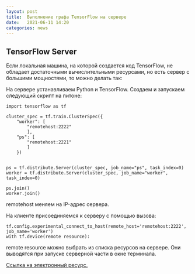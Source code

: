```yaml
---
layout: post
title:  Выполнение графа TensorFlow на сервере
date:   2021-06-11 14:20
categories: news
---
```

## TensorFlow Server

Если локальная машина, на которой создается код TensorFlow, не обладает достаточными вычислительными ресурсами, но есть сервер с большими мощностями, то можно делать так:

На сервере устанавливаем Python и TensorFlow. Создаем и запускаем следующий скрипт на питоне:

```
import tensorflow as tf

cluster_spec = tf.train.ClusterSpec({
    "worker": [
        "remotehost:2222"
        ],
    "ps": [
        "remotehost:2221"
        ]
    })


ps = tf.distribute.Server(cluster_spec, job_name="ps", task_index=0)
worker = tf.distribute.Server(cluster_spec, job_name="worker", task_index=0)

ps.join()
worker.join()
```

remotehost меняем на IP-адрес сервера. 

На клиенте присоединяемся к серверу с помощью вызова:

```
tf.config.experimental_connect_to_host(remote_host='remotehost:2222', job_name='worker')
with tf.device(remote resource):
```

remote resource можно выбрать из списка ресурсов на сервере. Они выводятся при запуске серверной части в окне терминала.

[Ссылка на электронный ресурс.](https://stackoverflow.com/questions/64067606/train-a-model-using-keras-and-remote-tesorflow)
